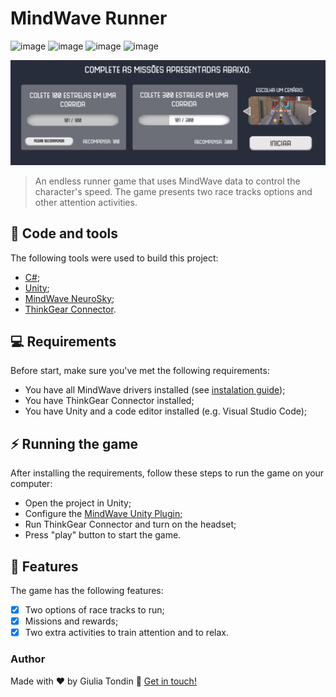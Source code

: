 # MindWave Runner

![image](https://img.shields.io/github/languages/count/giuliatondin/unity-mindwave-runner?color=%23ffd103&style=for-the-badge)
![image](https://img.shields.io/github/languages/top/giuliatondin/unity-mindwave-runner?color=%23ffd103&style=for-the-badge)
![image](https://img.shields.io/github/repo-size/giuliatondin/unity-mindwave-runner?color=%23ffd103&style=for-the-badge)
![image](https://img.shields.io/github/license/giuliatondin/unity-mindwave-runner?color=%23ffd103&style=for-the-badge)

<img src="mindwave-runner-banner.png" alt="Banner do repositório">

> An endless runner game that uses MindWave data to control the character's speed. The game presents two race tracks options and other attention activities.

## 🚀 Code and tools
The following tools were used to build this project:

* [C#](https://docs.microsoft.com/dotnet/csharp/);
* [Unity](https://unity.com);
* [MindWave NeuroSky](http://developer.neurosky.com/docs/doku.php?id=mindwave);
* [ThinkGear Connector](http://developer.neurosky.com/docs/doku.php?id=thinkgear_connector_tgc).

## 💻 Requirements

Before start, make sure you've met the following requirements:
* You have all MindWave drivers installed (see [instalation guide](http://developer.neurosky.com/docs/doku.php?id=mindwave));
* You have ThinkGear Connector installed;
* You have Unity and a code editor installed (e.g. Visual Studio Code);

## ⚡ Running the game

After installing the requirements, follow these steps to run the game on your computer:
* Open the project in Unity;
* Configure the [MindWave Unity Plugin](https://github.com/hubertgdev/mindwave-unity);
* Run ThinkGear Connector and turn on the headset;
* Press "play" button to start the game.

## 🎯 Features

The game has the following features:
- [x] Two options of race tracks to run;
- [x] Missions and rewards;
- [x] Two extra activities to train attention and to relax.

### Author
Made with ❤️ by Giulia Tondin 👋 <a href="https://github.com/giuliatondin">Get in touch!</a>
